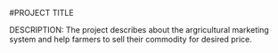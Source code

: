 #PROJECT TITLE
 
 DESCRIPTION:
      The project describes about the argricultural marketing system and help farmers to sell their commodity for desired price.

